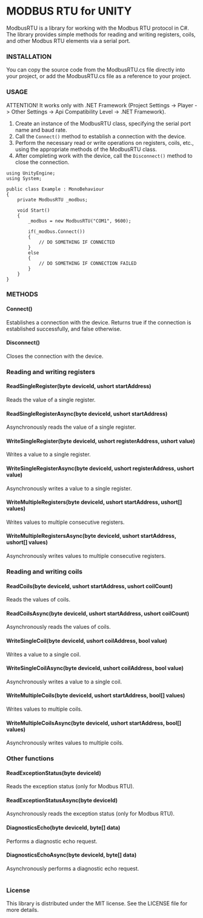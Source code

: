 # MODBUS RTU for UNITY

ModbusRTU is a library for working with the Modbus RTU protocol in C#. The library provides simple methods for reading and writing registers, coils, and other Modbus RTU elements via a serial port.

### INSTALLATION
You can copy the source code from the ModbusRTU.cs file directly into your project, or add the ModbusRTU.cs file as a reference to your project.

### USAGE
ATTENTION! It works only with .NET Framework (Project Settings -> Player -> Other Settings -> Api Compatibility Level -> .NET Framework).

1. Create an instance of the ModbusRTU class, specifying the serial port name and baud rate.
2. Call the `Connect()` method to establish a connection with the device.
3. Perform the necessary read or write operations on registers, coils, etc., using the appropriate methods of the ModbusRTU class.
4. After completing work with the device, call the `Disconnect()` method to close the connection.

```
using UnityEngine;
using System;

public class Example : MonoBehaviour
{
    private ModbusRTU _modbus;

    void Start()
    {
        _modbus = new ModbusRTU("COM1", 9600);

        if(_modbus.Connect())
        {
            // DO SOMETHING IF CONNECTED
        }
        else
        {
            // DO SOMETHING IF CONNECTION FAILED
        }
    }
}
```

### METHODS
#### Connect()
Establishes a connection with the device. Returns true if the connection is established successfully, and false otherwise.

#### Disconnect()
Closes the connection with the device.

### Reading and writing registers
#### ReadSingleRegister(byte deviceId, ushort startAddress)
Reads the value of a single register.

#### ReadSingleRegisterAsync(byte deviceId, ushort startAddress)
Asynchronously reads the value of a single register.

#### WriteSingleRegister(byte deviceId, ushort registerAddress, ushort value)
Writes a value to a single register.

#### WriteSingleRegisterAsync(byte deviceId, ushort registerAddress, ushort value)
Asynchronously writes a value to a single register.

#### WriteMultipleRegisters(byte deviceId, ushort startAddress, ushort[] values)
Writes values to multiple consecutive registers.

#### WriteMultipleRegistersAsync(byte deviceId, ushort startAddress, ushort[] values)
Asynchronously writes values to multiple consecutive registers.

### Reading and writing coils
#### ReadCoils(byte deviceId, ushort startAddress, ushort coilCount)
Reads the values of coils.

#### ReadCoilsAsync(byte deviceId, ushort startAddress, ushort coilCount)
Asynchronously reads the values of coils.

#### WriteSingleCoil(byte deviceId, ushort coilAddress, bool value)
Writes a value to a single coil.

#### WriteSingleCoilAsync(byte deviceId, ushort coilAddress, bool value)
Asynchronously writes a value to a single coil.

#### WriteMultipleCoils(byte deviceId, ushort startAddress, bool[] values)
Writes values to multiple coils.

#### WriteMultipleCoilsAsync(byte deviceId, ushort startAddress, bool[] values)
Asynchronously writes values to multiple coils.

### Other functions
#### ReadExceptionStatus(byte deviceId)
Reads the exception status (only for Modbus RTU).

#### ReadExceptionStatusAsync(byte deviceId)
Asynchronously reads the exception status (only for Modbus RTU).

#### DiagnosticsEcho(byte deviceId, byte[] data)
Performs a diagnostic echo request.

#### DiagnosticsEchoAsync(byte deviceId, byte[] data)
Asynchronously performs a diagnostic echo request.

#
### License
This library is distributed under the MIT license. See the LICENSE file for more details.